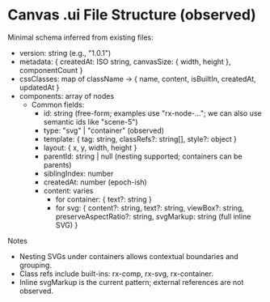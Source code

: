 # Canvas .ui File Structure (observed)

Minimal schema inferred from existing files:

- version: string (e.g., "1.0.1")
- metadata: { createdAt: ISO string, canvasSize: { width, height }, componentCount }
- cssClasses: map of className -> { name, content, isBuiltIn, createdAt, updatedAt }
- components: array of nodes
  - Common fields:
    - id: string (free-form; examples use "rx-node-..."; we can also use semantic ids like "scene-5")
    - type: "svg" | "container" (observed)
    - template: { tag: string, classRefs?: string[], style?: object }
    - layout: { x, y, width, height }
    - parentId: string | null (nesting supported; containers can be parents)
    - siblingIndex: number
    - createdAt: number (epoch-ish)
    - content: varies
      - for container: { text?: string }
      - for svg: {
          content?: string, text?: string,
          viewBox?: string, preserveAspectRatio?: string,
          svgMarkup: string (full inline SVG)
        }

Notes
- Nesting SVGs under containers allows contextual boundaries and grouping.
- Class refs include built-ins: rx-comp, rx-svg, rx-container.
- Inline svgMarkup is the current pattern; external references are not observed.

